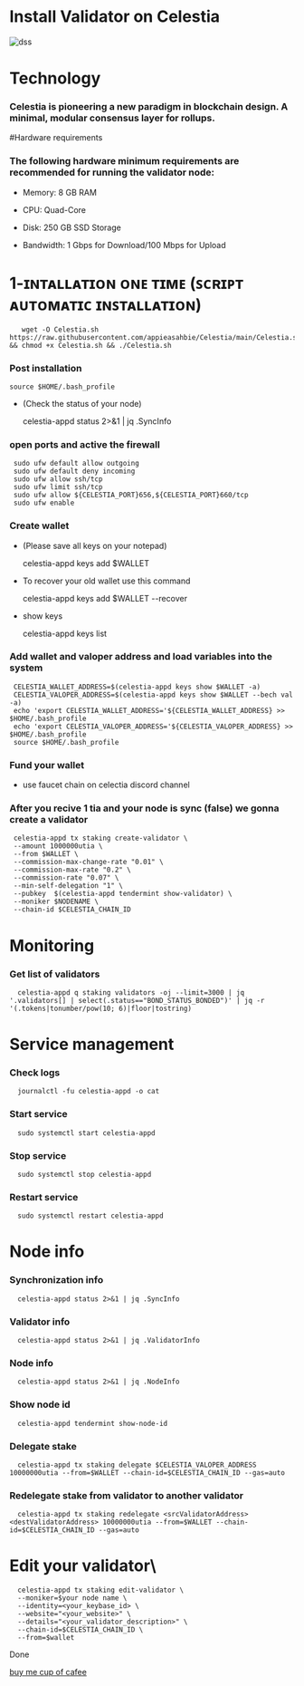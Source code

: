 # Install Validator on Celestia


![dss](https://user-images.githubusercontent.com/108979536/198891828-c8ffa1ef-9198-4e19-8055-f2c5d4b16317.jpg)


# Technology

### Celestia is pioneering a new paradigm in blockchain design. A minimal, modular consensus layer for rollups.


#Hardware requirements

 ### The following hardware minimum requirements are recommended for running the validator node:

   + Memory: 8 GB RAM
   
   + CPU: Quad-Core
   
   + Disk: 250 GB SSD Storage
   
   + Bandwidth: 1 Gbps for Download/100 Mbps for Upload
   
 # 1-ɪɴᴛᴀʟʟᴀᴛɪᴏɴ ᴏɴᴇ ᴛɪᴍᴇ (ꜱᴄʀɪᴘᴛ ᴀᴜᴛᴏᴍᴀᴛɪᴄ ɪɴꜱᴛᴀʟʟᴀᴛɪᴏɴ)

       wget -O Celestia.sh https://raw.githubusercontent.com/appieasahbie/Celestia/main/Celestia.sh && chmod +x Celestia.sh && ./Celestia.sh 
       

### Post installation

    source $HOME/.bash_profile

+ (Check the status of your node)

    celestia-appd status 2>&1 | jq .SyncInfo

### open ports and active the firewall

     sudo ufw default allow outgoing
     sudo ufw default deny incoming
     sudo ufw allow ssh/tcp
     sudo ufw limit ssh/tcp
     sudo ufw allow ${CELESTIA_PORT}656,${CELESTIA_PORT}660/tcp
     sudo ufw enable
     
### Create wallet

 + (Please save all keys on your notepad)  
 
     celestia-appd keys add $WALLET
     
 + To recover your old wallet use this command

     celestia-appd keys add $WALLET --recover
     
 + show keys

     celestia-appd keys list
     
     
 ### Add wallet and valoper address and load variables into the system
    
     CELESTIA_WALLET_ADDRESS=$(celestia-appd keys show $WALLET -a)
     CELESTIA_VALOPER_ADDRESS=$(celestia-appd keys show $WALLET --bech val -a)
     echo 'export CELESTIA_WALLET_ADDRESS='${CELESTIA_WALLET_ADDRESS} >> $HOME/.bash_profile
     echo 'export CELESTIA_VALOPER_ADDRESS='${CELESTIA_VALOPER_ADDRESS} >> $HOME/.bash_profile
     source $HOME/.bash_profile
     
 ### Fund your wallet
  + use faucet chain on celectia discord channel
  
  
 ### After you recive 1 tia and your node is sync (false) we gonna create a validator
 
     celestia-appd tx staking create-validator \
     --amount 1000000utia \
     --from $WALLET \
     --commission-max-change-rate "0.01" \
     --commission-max-rate "0.2" \
     --commission-rate "0.07" \
     --min-self-delegation "1" \
     --pubkey  $(celestia-appd tendermint show-validator) \
     --moniker $NODENAME \
     --chain-id $CELESTIA_CHAIN_ID
     
     
 # Monitoring

   ### Get list of validators
   
      celestia-appd q staking validators -oj --limit=3000 | jq '.validators[] | select(.status=="BOND_STATUS_BONDED")' | jq -r '(.tokens|tonumber/pow(10; 6)|floor|tostring) 
 
 
# Service management

  ### Check logs

      journalctl -fu celestia-appd -o cat
      
  ### Start service

      sudo systemctl start celestia-appd
      
  ### Stop service

      sudo systemctl stop celestia-appd
      
  ### Restart service

      sudo systemctl restart celestia-appd
      
# Node info
     
  ### Synchronization info

      celestia-appd status 2>&1 | jq .SyncInfo
      
  ### Validator info

      celestia-appd status 2>&1 | jq .ValidatorInfo
      
  ### Node info

      celestia-appd status 2>&1 | jq .NodeInfo
      
  ### Show node id

      celestia-appd tendermint show-node-id
      
 
  ### Delegate stake

      celestia-appd tx staking delegate $CELESTIA_VALOPER_ADDRESS 10000000utia --from=$WALLET --chain-id=$CELESTIA_CHAIN_ID --gas=auto
      
  ### Redelegate stake from validator to another validator

      celestia-appd tx staking redelegate <srcValidatorAddress> <destValidatorAddress> 10000000utia --from=$WALLET --chain-id=$CELESTIA_CHAIN_ID --gas=auto
      
# Edit your validator\

      celestia-appd tx staking edit-validator \
      --moniker=$your node name \
      --identity=<your_keybase_id> \
      --website="<your_website>" \
      --details="<your_validator_description>" \
      --chain-id=$CELESTIA_CHAIN_ID \
      --from=$wallet
      
      
  Done
  
  [buy me cup of cafee](https://www.paypal.com/paypalme/AbdelAkridi?country.x=NL&locale.x=en_US)
